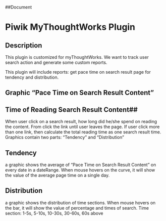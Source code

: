 ##Document
# Piwik MyThoughtWorks Plugin

## Description

This plugin is customized for myThoughtWorks. We want to track user search action and generate some custom reports.

This plugin will include reports:
get pace time on search result page for tendency and distribution.


## Graphic “Pace Time on Search Result Content”

## Time of Reading Search Result Content##
When user click on a search result, how long did he/she spend on reading the content. From click the link until user leaves the page. If user click more than one link, then calculate the total reading time as one search result time.
Graphics contain two parts: “Tendency” and “Distribution”

## Tendency
a graphic shows the average of “Pace Time on Search Result Content” on every date in a dateRange. When mouse hovers on the curve, it will show the value of the average page time on a single day.

## Distribution
a graphic shows the distribution of time sections. When mouse hovers on the bar, it will show the value of percentage and times of search. Time section: 1-5s, 5-10s, 10-30s, 30-60s, 60s above
